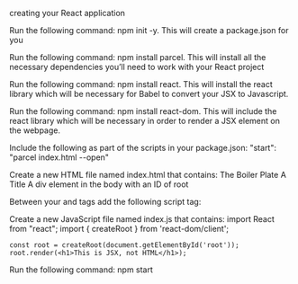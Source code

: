 creating your React application

Run the following command: npm init -y. This will create a package.json for you

Run the following command: npm install parcel. This will install all the necessary dependencies you’ll need to work with your React project

Run the following command: npm install react. This will install the react library which will be necessary for Babel to convert your JSX to Javascript.

Run the following command: npm install react-dom. This will include the react library which will be necessary in order to render a JSX element on the webpage.

Include the following as part of the scripts in your package.json:
"start": "parcel index.html --open"

Create a new HTML file named index.html that contains:
The Boiler Plate
A Title
A div element in the body with an ID of root

Between your <body> and </body> tags add the following script tag:

<script type="module" src="index.js"></script>

Create a new JavaScript file named index.js that contains:
import React from "react";
import { createRoot } from 'react-dom/client';

    const root = createRoot(document.getElementById('root'));
    root.render(<h1>This is JSX, not HTML</h1>);

Run the following command:
npm start
